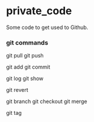 # private_code

Some code to get used to Github.

### git commands

git pull
git push

git add
git commit

git log
git show

git revert

git branch
git checkout
git merge

git tag
